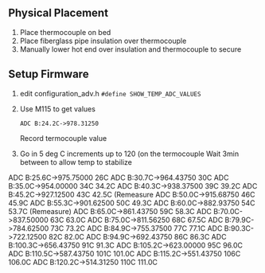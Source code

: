 

## Physical Placement

1. Place thermocouple on bed
2. Place fiberglass pipe insulation over thermocouple
3. Manually lower hot end over insulation and thermocouple to secure

## Setup Firmware
1. edit configuration_adv.h
    `#define SHOW_TEMP_ADC_VALUES`
2. Use M115 to get values
    ```
    ADC B:24.2C->978.31250
    ```
    Record termocouple value
    
3. Go in 5 deg C increments up to 120 (on the termocouple
   Wait 3min between to allow temp to stabilize

ADC B:25.6C->975.75000 26C
ADC B:30.7C->964.43750 30C
ADC B:35.0C->954.00000 34C 34.2C
ADC B:40.3C->938.37500 39C 39.2C
ADC B:45.2C->927.12500 43C 42.5C (Remeasure
ADC B:50.0C->915.68750 46C 45.9C
ADC B:55.3C->901.62500 50C 49.3C
ADC B:60.0C->882.93750 54C 53.7C (Remeasure)
ADC B:65.0C->861.43750 59C 58.3C
ADC B:70.0C->837.50000 63C 63.0C
ADC B:75.0C->811.56250 68C 67.5C
ADC B:79.9C->784.62500 73C 73.2C
ADC B:84.9C->755.37500 77C 77.1C
ADC B:90.3C->722.12500 82C 82.0C
ADC B:94.9C->692.43750 86C 86.3C
ADC B:100.3C->656.43750 91C 91.3C
ADC B:105.2C->623.00000 95C 96.0C
ADC B:110.5C->587.43750 101C 101.0C
ADC B:115.2C->551.43750 106C 106.0C
ADC B:120.2C->514.31250 110C 111.0C



<!--stackedit_data:
eyJoaXN0b3J5IjpbMTAwMDAzMDc5OCwtMTczOTk2NDc1MywxMj
M5MjY5NTE4LC02OTQyODU0NjAsODE3OTYyNDI3LDE5NTE5ODAw
NDMsMjUxNTcwNDcwLC00NTkxMDMyMDUsODMwNjg2MDAwLC0yMT
MwODQ0MTA0LDExMTkxNjg1NzQsMTY1MjIxMzI0Nyw3ODY5MjYz
ODEsMTMyNTcwNjQ3OCwtMjAyODQyMDE2OCwxNzc5NzU2NTY5LC
0xNDExMzczMzM0LDEzMTczNzUwMzYsLTExMjM1OTk0MzAsLTE2
NjgyMTUwXX0=
-->